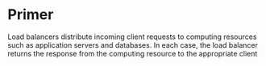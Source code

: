 

# Primer

Load balancers distribute incoming client requests
to computing resources such as application servers and databases.
In each case, the load balancer returns the response from the computing resource to 
the appropriate client


